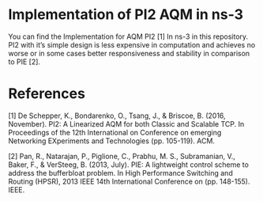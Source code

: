 # Implementation of PI2 AQM in ns-3

You can find the Implementation for AQM PI2 [1] In ns-3 in this repository. PI2 with it’s simple design is less expensive in computation and achieves no worse or in some cases better responsiveness and stability in comparison to PIE [2]. 


# References

[1] De Schepper, K., Bondarenko, O., Tsang, J., & Briscoe, B. (2016, November). PI2: A Linearized AQM for both Classic and Scalable TCP. In Proceedings of the 12th International on Conference on emerging Networking EXperiments and Technologies (pp. 105-119). ACM.

[2] Pan, R., Natarajan, P., Piglione, C., Prabhu, M. S., Subramanian, V., Baker, F., & VerSteeg, B. (2013, July). PIE: A lightweight control scheme to address the bufferbloat problem. In High Performance Switching and Routing (HPSR), 2013 IEEE 14th International Conference on (pp. 148-155). IEEE.
